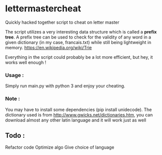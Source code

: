 # lettermastercheat
Quickly hacked together script to cheat on letter master

The script utilizes a very interesting data structure which is called a **prefix tree**. A prefix tree can be used to check for the validity of any word in a given dictionary (in my case, francais.txt) while still being lightweight in memory. https://en.wikipedia.org/wiki/Trie

Everything in the script could probably be a lot more efficient, but hey, it works well enough !

### Usage :
Simply run main.py with python 3 and enjoy your cheating.

### Note : 
You may have to install some dependencies (pip install unidecode).
The dictionary used is from http://www.gwicks.net/dictionaries.htm, you can download almost any other latin language and it will work just as well



## Todo : 
Refactor code
Optimize algo
Give choice of language
